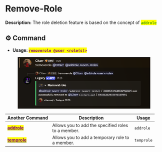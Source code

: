 # Remove-Role

**Description:** The role deletion feature is based on the concept of <mark style="color:green;">`addrole`</mark>

## ⚙️ Command



* **Usage:&#x20;**<mark style="color:purple;">**`removerole @user <role(s)>`**</mark>

<figure><img src="../../.gitbook/assets/image (3).png" alt=""><figcaption></figcaption></figure>

<table><thead><tr><th>Another Command</th><th width="249">Description</th><th>Usage</th></tr></thead><tbody><tr><td><a href="add-role.md"><mark style="color:purple;"><strong>addrole</strong></mark></a></td><td>Allows you to add the specified roles to a member.</td><td><code>addrole</code></td></tr><tr><td><a href="broken-reference"><mark style="color:purple;"><strong>temprole</strong></mark></a></td><td>Allows you to add a temporary role to a member.</td><td><code>temprole</code></td></tr></tbody></table>
